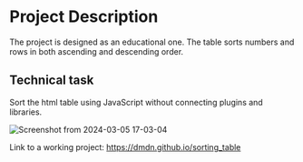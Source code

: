 # Project Description
The project is designed as an educational one. The table sorts numbers and rows in both ascending and descending order.

## Technical task
Sort the html table using JavaScript without connecting plugins and libraries.

![Screenshot from 2024-03-05 17-03-04](https://github.com/dmdn/sorting_table/assets/19373990/915ee17e-953c-4367-ad61-3d9ed79212ab)

Link to a working project: https://dmdn.github.io/sorting_table

